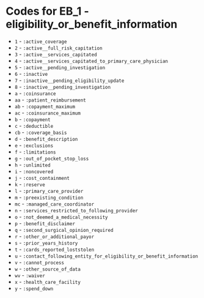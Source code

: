 # Codes for EB_1 - eligibility_or_benefit_information
* `1` - `:active_coverage`
* `2` - `:active__full_risk_capitation`
* `3` - `:active__services_capitated`
* `4` - `:active__services_capitated_to_primary_care_physician`
* `5` - `:active__pending_investigation`
* `6` - `:inactive`
* `7` - `:inactive__pending_eligibility_update`
* `8` - `:inactive__pending_investigation`
* `a` - `:coinsurance`
* `aa` - `:patient_reimbursement`
* `ab` - `:copayment_maximum`
* `ac` - `:coinsurance_maximum`
* `b` - `:copayment`
* `c` - `:deductible`
* `cb` - `:coverage_basis`
* `d` - `:benefit_description`
* `e` - `:exclusions`
* `f` - `:limitations`
* `g` - `:out_of_pocket_stop_loss`
* `h` - `:unlimited`
* `i` - `:noncovered`
* `j` - `:cost_containment`
* `k` - `:reserve`
* `l` - `:primary_care_provider`
* `m` - `:preexisting_condition`
* `mc` - `:managed_care_coordinator`
* `n` - `:services_restricted_to_following_provider`
* `o` - `:not_deemed_a_medical_necessity`
* `p` - `:benefit_disclaimer`
* `q` - `:second_surgical_opinion_required`
* `r` - `:other_or_additional_payor`
* `s` - `:prior_years_history`
* `t` - `:cards_reported_loststolen`
* `u` - `:contact_following_entity_for_eligibility_or_benefit_information`
* `v` - `:cannot_process`
* `w` - `:other_source_of_data`
* `wv` - `:waiver`
* `x` - `:health_care_facility`
* `y` - `:spend_down`
